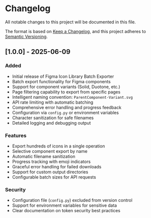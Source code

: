 # Changelog

All notable changes to this project will be documented in this file.

The format is based on [Keep a Changelog](https://keepachangelog.com/en/1.0.0/),
and this project adheres to [Semantic Versioning](https://semver.org/spec/v2.0.0.html).

## [1.0.0] - 2025-06-09

### Added
- Initial release of Figma Icon Library Batch Exporter
- Batch export functionality for Figma components
- Support for component variants (Solid, Duotone, etc.)
- Page filtering capability to export from specific pages
- Intelligent naming convention: `ParentComponent-Variant.svg`
- API rate limiting with automatic batching
- Comprehensive error handling and progress feedback
- Configuration via `config.py` or environment variables
- Character sanitization for safe filenames
- Detailed logging and debugging output

### Features
- Export hundreds of icons in a single operation
- Selective component export by name
- Automatic filename sanitization
- Progress tracking with emoji indicators
- Graceful error handling for failed downloads
- Support for custom output directories
- Configurable batch sizes for API requests

### Security
- Configuration file (`config.py`) excluded from version control
- Support for environment variables for sensitive data
- Clear documentation on token security best practices

